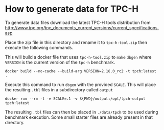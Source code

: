 # How to generate data for TPC-H

To generate data files download the latest TPC-H tools distribution from http://www.tpc.org/tpc_documents_current_versions/current_specifications.asp

Place the zip file in this directory and rename it to `tpc-h-tool.zip` then execute the following commands.

This will build a docker file that uses `tpc-h-tool.zip` to `make` `dbgen` where `VERSION` is the current version of the `tpc-h` benchmark.
```
docker build --no-cache --build-arg VERSION=2.18.0_rc2 -t tpch:latest .
```

Execute this command to run `dbgen` with the provided `SCALE`. This will place the resulting `.tbl` files in a subdirectory called `output`
```
docker run --rm -t -e SCALE=.1 -v ${PWD}/output:/opt/tpch-output tpch:latest
```

The resulting `.tbl` files can then be placed in `./data/tpch` to be used during benchmark execution.  Some small starter files are already present in that directory.